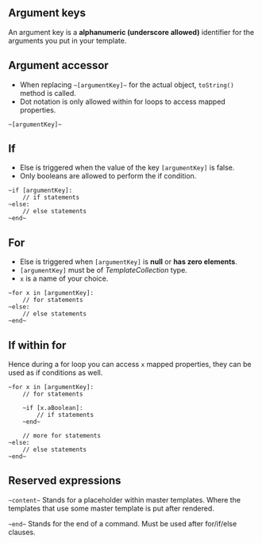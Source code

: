 Argument keys
--

An argument key is a **alphanumeric (underscore allowed)** identifier for the arguments you put in your template.

Argument accessor
--

- When replacing `~[argumentKey]~` for the actual object, `toString()` method is called.
- Dot notation is only allowed within for loops to access mapped properties.

```
~[argumentKey]~
```

If
--

- Else is triggered when the value of the key `[argumentKey]` is false.
- Only booleans are allowed to perform the if condition.

```
~if [argumentKey]:
    // if statements
~else:
    // else statements
~end~
```

For
--

- Else is triggered when `[argumentKey]` is **null** or **has zero elements**.
- `[argumentKey]` must be of _TemplateCollection_ type.
- `x` is a name of your choice.

```
~for x in [argumentKey]:
    // for statements
~else:
    // else statements
~end~
```





If within for
--

Hence during a for loop you can access `x` mapped properties, they can be used as if conditions as well.
```
~for x in [argumentKey]:
    // for statements
  
    ~if [x.aBoolean]:
        // if statements
    ~end~
  
    // more for statements
~else:
    // else statements
~end~
```

Reserved expressions
--

`~content~`	Stands for a placeholder within master templates. Where the templates that use some master template is put after rendered.

`~end~`		Stands for the end of a command. Must be used after for/if/else clauses.	  




